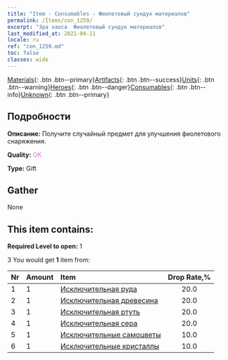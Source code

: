 ```yaml
---
title: "Item - Consumables - Фиолетовый сундук материалов"
permalink: /Items/con_1259/
excerpt: "Эра хаоса  Фиолетовый сундук материалов"
last_modified_at: 2021-04-11
locale: ru
ref: "con_1259.md"
toc: false
classes: wide
---
```

 [Materials](/ru/Items/){: .btn .btn--primary}[Artifacts](/ru/Items/Artifacts/){: .btn .btn--success}[Units](/ru/Items/Units/){: .btn .btn--warning}[Heroes](/ru/Items/Heroes/){: .btn .btn--danger}[Consumables](/ru/Items/Consumables/){: .btn .btn--info}[Unknown](/ru/Items/Unknown/){: .btn .btn--primary}

## Подробности
 **Описание:** Получите случайный предмет для улучшения фиолетового снаряжения.

 **Quality:** <span style="color: #DA70D6">OK</span>

 **Type:** Gift

## Gather

  None

## This item contains:

 **Required Level to open:** 1

 3 You would get **1** item  from:

  | Nr | Amount |     Item    | Drop Rate,% |
  |:---|:-------|:------------|:---------:|
  | 1 | 1 | [Исключительная руда](/ru/Items/mat_33/) | 20.0 | 
  | 2 | 1 | [Исключительная древесина](/ru/Items/mat_34/) | 20.0 | 
  | 3 | 1 | [Исключительная ртуть](/ru/Items/mat_35/) | 20.0 | 
  | 4 | 1 | [Исключительная сера](/ru/Items/mat_36/) | 20.0 | 
  | 5 | 1 | [Исключительные самоцветы](/ru/Items/mat_37/) | 10.0 | 
  | 6 | 1 | [Исключительные кристаллы](/ru/Items/mat_38/) | 10.0 | 
